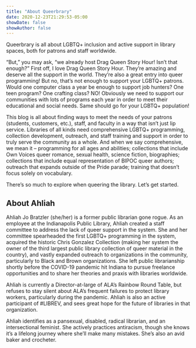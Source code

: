 ```yaml
---
title: "About Queerbrary"
date: 2020-12-23T21:29:53-05:00
showDate: false
showAuthor: false
---
```


Queerbrary is all about LGBTQ+ inclusion and active support in library spaces, both for patrons and staff worldwide.

“But,” you may ask, “we already host Drag Queen Story Hour! Isn’t that enough?” First off, I love Drag Queen Story Hour. They’re amazing and deserve all the support in the world. They’re also a great entry into queer programming! But no, that’s not enough to support your LGBTQ+ patrons. Would one computer class a year be enough to support job hunters? One teen program? One crafting class? NO! Obviously we need to support our communities with lots of programs each year in order to meet their educational and social needs. Same should go for your LGBTQ+ population!

This blog is all about finding ways to meet the needs of your patrons (students, customers, etc.), staff, and faculty in a way that isn’t just lip service. Libraries of all kinds need comprehensive LGBTQ+ programming, collection development, outreach, and staff training and support in order to truly serve the community as a whole. And when we say comprehensive, we mean it – programming for all ages and abilities; collections that include Own Voices queer romance, sexual health, science fiction, biographies; collections that include equal representation of BIPOC queer authors; outreach that expands outside of the Pride parade; training that doesn’t focus solely on vocabulary.

There’s so much to explore when queering the library. Let’s get started.

## About Ahliah

Ahliah Jo Bratzler (she/her) is a former public librarian gone rogue. As an employee at the Indianapolis Public Library, Ahliah created a staff committee to address the lack of queer support in the system. She and her committee spearheaded the first LGBTQ+ programming in the system, acquired the historic Chris Gonzalez Collection (making her system the owner of the third largest public library collection of queer material in the country), and vastly expanded outreach to organizations in the community, particularly to Black and Brown organizations. She left public librarianship shortly before the COVID-19 pandemic hit Indiana to pursue freelance opportunities and to share her theories and praxis with libraries worldwide.

Ahliah is currently a Director-at-large of ALA’s Rainbow Round Table, but refuses to stay silent about ALA’s frequent failures to protect library workers, particularly during the pandemic. Ahliah is also an active participant of #LIBREV, and sees great hope for the future of libraries in that organization.

Ahliah identifies as a pansexual, disabled, radical librarian, and an intersectional feminist. She actively practices antiracism, though she knows it’s a lifelong journey where she’ll make many mistakes. She’s also an avid baker and crocheter.